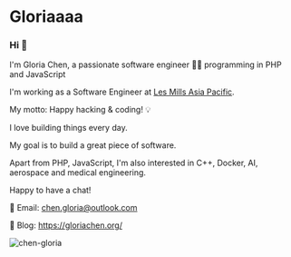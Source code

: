 # Gloriaaaa


### Hi :wave:

I'm Gloria Chen, a passionate software engineer 👩‍💻 programming in PHP and JavaScript

I'm working as a Software Engineer at <a href="https://www.lesmills.com.au/" target="_blank">Les Mills Asia Pacific</a>. 

My motto: Happy hacking & coding! 💡 

I love building things every day.

My goal is to build a great piece of software. 

Apart from PHP, JavaScript, I'm also interested in C++, Docker, AI, aerospace and medical engineering.

Happy to have a chat!

:email: Email: chen.gloria@outlook.com

:notebook_with_decorative_cover: Blog: <https://gloriachen.org/>

<img src="https://github-readme-stats.vercel.app/api?username=chen-gloria&show_icons=true&theme=radical" alt="chen-gloria" />
